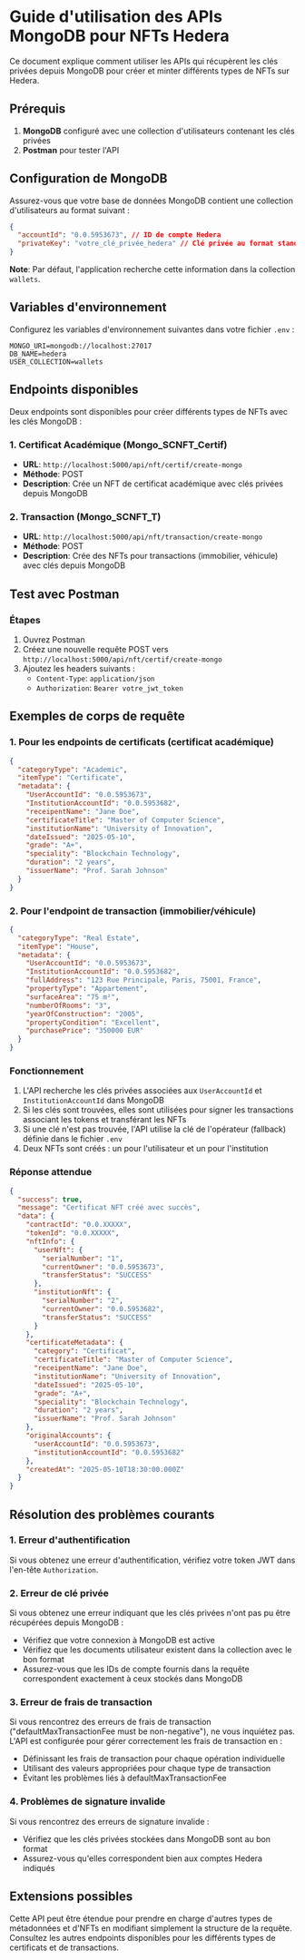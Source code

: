 # Guide d'utilisation des APIs MongoDB pour NFTs Hedera

Ce document explique comment utiliser les APIs qui récupèrent les clés privées depuis MongoDB pour créer et minter différents types de NFTs sur Hedera.

## Prérequis

1. **MongoDB** configuré avec une collection d'utilisateurs contenant les clés privées
2. **Postman** pour tester l'API

## Configuration de MongoDB

Assurez-vous que votre base de données MongoDB contient une collection d'utilisateurs au format suivant :

```json
{
  "accountId": "0.0.5953673", // ID de compte Hedera
  "privateKey": "votre_clé_privée_hedera" // Clé privée au format standard (avec ou sans préfixe 0x)
}
```

**Note**: Par défaut, l'application recherche cette information dans la collection `wallets`.

## Variables d'environnement

Configurez les variables d'environnement suivantes dans votre fichier `.env` :

```
MONGO_URI=mongodb://localhost:27017
DB_NAME=hedera
USER_COLLECTION=wallets
```

## Endpoints disponibles

Deux endpoints sont disponibles pour créer différents types de NFTs avec les clés MongoDB :

### 1. Certificat Académique (Mongo_SCNFT_Certif)

- **URL**: `http://localhost:5000/api/nft/certif/create-mongo`
- **Méthode**: POST
- **Description**: Crée un NFT de certificat académique avec clés privées depuis MongoDB

### 2. Transaction (Mongo_SCNFT_T)

- **URL**: `http://localhost:5000/api/nft/transaction/create-mongo`
- **Méthode**: POST
- **Description**: Crée des NFTs pour transactions (immobilier, véhicule) avec clés depuis MongoDB

## Test avec Postman

### Étapes

1. Ouvrez Postman
2. Créez une nouvelle requête POST vers `http://localhost:5000/api/nft/certif/create-mongo`
3. Ajoutez les headers suivants :
   - `Content-Type`: `application/json`
   - `Authorization`: `Bearer votre_jwt_token`

## Exemples de corps de requête

### 1. Pour les endpoints de certificats (certificat académique)

```json
{
  "categoryType": "Academic",
  "itemType": "Certificate",
  "metadata": {
    "UserAccountId": "0.0.5953673",
    "InstitutionAccountId": "0.0.5953682",
    "receipentName": "Jane Doe",
    "certificateTitle": "Master of Computer Science",
    "institutionName": "University of Innovation",
    "dateIssued": "2025-05-10",
    "grade": "A+",
    "speciality": "Blockchain Technology",
    "duration": "2 years",
    "issuerName": "Prof. Sarah Johnson"
  }
}
```

### 2. Pour l'endpoint de transaction (immobilier/véhicule)

```json
{
  "categoryType": "Real Estate",
  "itemType": "House",
  "metadata": {
    "UserAccountId": "0.0.5953673",
    "InstitutionAccountId": "0.0.5953682",
    "fullAddress": "123 Rue Principale, Paris, 75001, France",
    "propertyType": "Appartement",
    "surfaceArea": "75 m²",
    "numberOfRooms": "3",
    "yearOfConstruction": "2005",
    "propertyCondition": "Excellent",
    "purchasePrice": "350000 EUR"
  }
}
```

### Fonctionnement

1. L'API recherche les clés privées associées aux `UserAccountId` et `InstitutionAccountId` dans MongoDB
2. Si les clés sont trouvées, elles sont utilisées pour signer les transactions associant les tokens et transférant les NFTs
3. Si une clé n'est pas trouvée, l'API utilise la clé de l'opérateur (fallback) définie dans le fichier `.env`
4. Deux NFTs sont créés : un pour l'utilisateur et un pour l'institution

### Réponse attendue

```json
{
  "success": true,
  "message": "Certificat NFT créé avec succès",
  "data": {
    "contractId": "0.0.XXXXX",
    "tokenId": "0.0.XXXXX",
    "nftInfo": {
      "userNft": {
        "serialNumber": "1",
        "currentOwner": "0.0.5953673",
        "transferStatus": "SUCCESS"
      },
      "institutionNft": {
        "serialNumber": "2",
        "currentOwner": "0.0.5953682",
        "transferStatus": "SUCCESS"
      }
    },
    "certificateMetadata": {
      "category": "Certificat",
      "certificateTitle": "Master of Computer Science",
      "receipentName": "Jane Doe",
      "institutionName": "University of Innovation",
      "dateIssued": "2025-05-10",
      "grade": "A+",
      "speciality": "Blockchain Technology",
      "duration": "2 years",
      "issuerName": "Prof. Sarah Johnson"
    },
    "originalAccounts": {
      "userAccountId": "0.0.5953673",
      "institutionAccountId": "0.0.5953682"
    },
    "createdAt": "2025-05-10T18:30:00.000Z"
  }
}
```

## Résolution des problèmes courants

### 1. Erreur d'authentification

Si vous obtenez une erreur d'authentification, vérifiez votre token JWT dans l'en-tête `Authorization`.

### 2. Erreur de clé privée

Si vous obtenez une erreur indiquant que les clés privées n'ont pas pu être récupérées depuis MongoDB :

- Vérifiez que votre connexion à MongoDB est active
- Vérifiez que les documents utilisateur existent dans la collection avec le bon format
- Assurez-vous que les IDs de compte fournis dans la requête correspondent exactement à ceux stockés dans MongoDB

### 3. Erreur de frais de transaction

Si vous rencontrez des erreurs de frais de transaction ("defaultMaxTransactionFee must be non-negative"), ne vous inquiétez pas. L'API est configurée pour gérer correctement les frais de transaction en :

- Définissant les frais de transaction pour chaque opération individuelle
- Utilisant des valeurs appropriées pour chaque type de transaction
- Évitant les problèmes liés à defaultMaxTransactionFee

### 4. Problèmes de signature invalide

Si vous rencontrez des erreurs de signature invalide :

- Vérifiez que les clés privées stockées dans MongoDB sont au bon format
- Assurez-vous qu'elles correspondent bien aux comptes Hedera indiqués

## Extensions possibles

Cette API peut être étendue pour prendre en charge d'autres types de métadonnées et d'NFTs en modifiant simplement la structure de la requête. Consultez les autres endpoints disponibles pour les différents types de certificats et de transactions.

